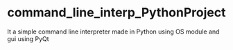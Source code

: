 # command_line_interp_PythonProject
It a simple command line interpreter made in Python using OS module and gui using PyQt
